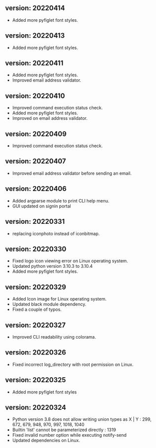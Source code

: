 ## version: 20220414
* Added more pyfiglet font styles.

## version: 20220413
* Added more pyfiglet font styles.

## version: 20220411
* Added more pyfiglet font styles.
* Improved email address validator.

## version: 20220410
* Improved command execution status check.
* Added more pyfiglet font styles.
* Improved on email address validator.

## version: 20220409
* Improved command execution status check.

## version: 20220407
* Improved email address validator before sending an email.

## version: 20220406
* Added argparse module to print CLI help menu.
* GUI updated on signin portal

## version: 20220331
* replacing iconphoto instead of iconbitmap.

## version: 20220330
* Fixed logo icon viewing error on Linux operating system.
* Updated python version 3.10.3 to 3.10.4
* Added more pyfiglet font styles.

## version: 20220329
* Added Icon image for Linux operating system.
* Updated black module dependency.
* Fixed a couple of typos.

## version: 20220327
* Improved CLI readability using colorama.

## version: 20220326
* Fixed incorrect log_directory with root permission on Linux.

## version: 20220325
* Added more pyfiglet font styles

## version: 20220324
* Python version 3.8 does not allow writing union types as X | Y : 299, 672, 679, 948, 970, 997, 1018, 1040
* Builtin 'list' cannot be parameterized directly : 1319
* Fixed invalid number option while executing notify-send
* Updated dependencies on Linux.

